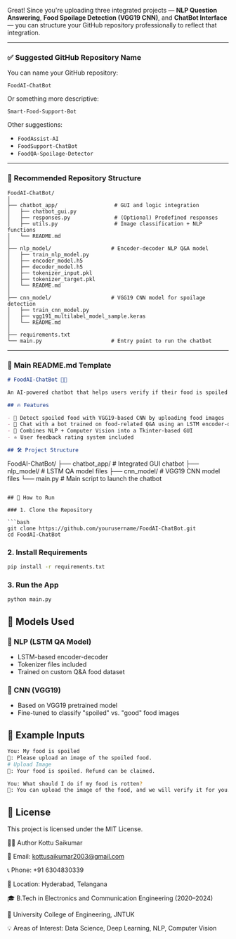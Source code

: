 Great! Since you're uploading three integrated projects — **NLP Question Answering**, **Food Spoilage Detection (VGG19 CNN)**, and **ChatBot Interface** — you can structure your GitHub repository professionally to reflect that integration.

---

### ✅ **Suggested GitHub Repository Name**

You can name your GitHub repository:

```
FoodAI-ChatBot
```

Or something more descriptive:

```
Smart-Food-Support-Bot
```

Other suggestions:

* `FoodAssist-AI`
* `FoodSupport-ChatBot`
* `FoodQA-Spoilage-Detector`

---

### 📁 **Recommended Repository Structure**

```plaintext
FoodAI-ChatBot/
│
├── chatbot_app/                  # GUI and logic integration
│   ├── chatbot_gui.py
│   ├── responses.py              # (Optional) Predefined responses
│   ├── utils.py                  # Image classification + NLP functions
│   └── README.md
│
├── nlp_model/                   # Encoder-decoder NLP Q&A model
│   ├── train_nlp_model.py
│   ├── encoder_model.h5
│   ├── decoder_model.h5
│   ├── tokenizer_input.pkl
│   ├── tokenizer_target.pkl
│   └── README.md
│
├── cnn_model/                   # VGG19 CNN model for spoilage detection
│   ├── train_cnn_model.py
│   ├── vgg191_multilabel_model_sample.keras
│   └── README.md
│
├── requirements.txt
└── main.py                      # Entry point to run the chatbot
```

---

### 📝 **Main README.md Template**

```markdown
# FoodAI-ChatBot 🍲🤖

An AI-powered chatbot that helps users verify if their food is spoiled using a CNN-based image classifier and answers food-related queries using an NLP Question Answering model.

## 🔥 Features

- 📸 Detect spoiled food with VGG19-based CNN by uploading food images
- 💬 Chat with a bot trained on food-related Q&A using an LSTM encoder-decoder model
- 🧠 Combines NLP + Computer Vision into a Tkinter-based GUI
- ⭐ User feedback rating system included

## 🛠️ Project Structure

```

FoodAI-ChatBot/
├── chatbot\_app/         # Integrated GUI chatbot
├── nlp\_model/           # LSTM QA model files
├── cnn\_model/           # VGG19 CNN model files
└── main.py              # Main script to launch the chatbot

````

## 🚀 How to Run

### 1. Clone the Repository

```bash
git clone https://github.com/yourusername/FoodAI-ChatBot.git
cd FoodAI-ChatBot
````

### 2. Install Requirements

```bash
pip install -r requirements.txt
```

### 3. Run the App

```bash
python main.py
```

## 🧠 Models Used

### 📘 NLP (LSTM QA Model)

* LSTM-based encoder-decoder
* Tokenizer files included
* Trained on custom Q\&A food dataset

### 🥼 CNN (VGG19)

* Based on VGG19 pretrained model
* Fine-tuned to classify "spoiled" vs. "good" food images

## 🧪 Example Inputs

```bash
You: My food is spoiled
🤖: Please upload an image of the spoiled food.
# Upload Image
🤖: Your food is spoiled. Refund can be claimed.

You: What should I do if my food is rotten?
🤖: You can upload the image of the food, and we will verify it for you.
```

## 🧾 License

This project is licensed under the MIT License.

👨‍🎓 Author
Kottu Saikumar

📧 Email: kottusaikumar2003@gmail.com

📞 Phone: +91 6304830339

📍 Location: Hyderabad, Telangana

🎓 B.Tech in Electronics and Communication Engineering (2020–2024)

🏫 University College of Engineering, JNTUK

💡 Areas of Interest: Data Science, Deep Learning, NLP, Computer Vision
